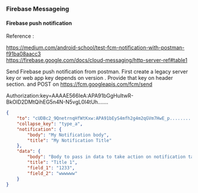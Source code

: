 ### Firebase Messageing

#### Firebase push notification

Reference : 

https://medium.com/android-school/test-fcm-notification-with-postman-f91ba08aacc3  
https://firebase.google.com/docs/cloud-messaging/http-server-ref#table1

Send Firebase push notification from postman. First create a legacy server key or web app key depends on version .
Provide that key on header section. and POST on https://fcm.googleapis.com/fcm/send


Authorization:key=AAAAE566IeA:APA91bGgHuItwR-BkOlD2DMtQihEG5n4N-N5vgL0I4tUh.......



```json
{
    "to": "cUDBc2_9QnetrnqHfWtKxw:APA91bEyS4mfh2g4m2qGVm7HwE_p.........Device FCM ID to be placed here",
    "collapse_key": "type_a",
    "notification": {
        "body": "My Notification body",
        "title": "My Notification Title"
    },
    "data": {
        "body": "Body to pass in data to take action on notification tap",
        "title": "Title 1",
        "field_1": "1233",
        "field_2": "wwwwww"
    }
}

```
